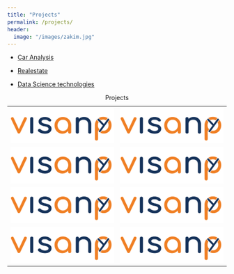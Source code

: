 ```yaml
---
title: "Projects"
permalink: /projects/
header:
  image: "/images/zakim.jpg"
---
```


* [Car Analysis](http://github.com/barryclark/jekyll-now/)
+ [Realestate](http://github.com/barryclark/jekyll-now/)
- [Data Science technologies](http://github.com/barryclark/jekyll-now/)



<table>
  <caption>Projects</caption>
  <tr>
    <td><a href="../html-link.htm"><img src="/images/logo.png" width=250 title="White flower" alt="Flower"></a></td>
    <td><a href="../html-link.htm"><img src="/images/logo.png" width=250 title="White flower" alt="Flower"></a></td>
  </tr>
  <tr>
    <td><a href="../html-link.htm"><img src="/images/logo.png" width=250 title="White flower" alt="Flower"></a></td>
    <td><a href="../html-link.htm"><img src="/images/logo.png" width=250 title="White flower" alt="Flower"></a></td>
  </tr>
  <tr>
    <td><a href="../html-link.htm"><img src="/images/logo.png" width=250 title="White flower" alt="Flower"></a></td>
    <td><a href="../html-link.htm"><img src="/images/logo.png" width=250 title="White flower" alt="Flower"></a></td>
  </tr>
  <tr>
    <td><a href="../html-link.htm"><img src="/images/logo.png" width=250 title="White flower" alt="Flower"></a></td>
    <td><a href="../html-link.htm"><img src="/images/logo.png" width=250 title="White flower" alt="Flower"></a></td>
  </tr>
</table>
